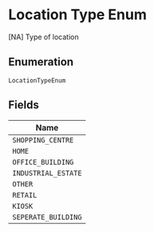 
# Location Type Enum

[NA] Type of location

## Enumeration

`LocationTypeEnum`

## Fields

| Name |
|  --- |
| `SHOPPING_CENTRE` |
| `HOME` |
| `OFFICE_BUILDING` |
| `INDUSTRIAL_ESTATE` |
| `OTHER` |
| `RETAIL` |
| `KIOSK` |
| `SEPERATE_BUILDING` |

